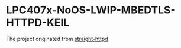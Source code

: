 # LPC407x-NoOS-LWIP-MBEDTLS-HTTPD-KEIL

The project originated from [straight-httpd](https://github.com/straight-coding/straight-httpd)
